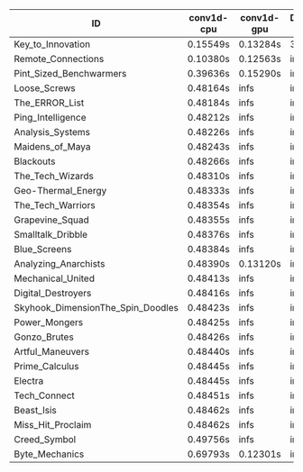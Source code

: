 |ID|conv1d-cpu|conv1d-gpu|DWSPConv2D-gpu|gemm-gpu|avg|
|-|-|-|-|-|-|
|Key_to_Innovation|0.15549s|0.13284s|3.33412s|2.68007s|1.57563s|
|Remote_Connections|0.10380s|0.12563s|infs|4.66671s|infs|
|Pint_Sized_Benchwarmers|0.39636s|0.15290s|infs|4.66034s|infs|
|Loose_Screws|0.48164s|infs|infs|4.65843s|infs|
|The_ERROR_List|0.48184s|infs|infs|4.66898s|infs|
|Ping_Intelligence|0.48212s|infs|infs|4.65004s|infs|
|Analysis_Systems|0.48226s|infs|infs|4.65253s|infs|
|Maidens_of_Maya|0.48243s|infs|infs|4.66598s|infs|
|Blackouts|0.48266s|infs|infs|4.64328s|infs|
|The_Tech_Wizards|0.48310s|infs|infs|4.68019s|infs|
|Geo-Thermal_Energy|0.48333s|infs|infs|4.67123s|infs|
|The_Tech_Warriors|0.48354s|infs|infs|4.66577s|infs|
|Grapevine_Squad|0.48355s|infs|infs|4.65763s|infs|
|Smalltalk_Dribble|0.48376s|infs|infs|4.63837s|infs|
|Blue_Screens|0.48384s|infs|infs|4.66819s|infs|
|Analyzing_Anarchists|0.48390s|0.13120s|infs|4.62495s|infs|
|Mechanical_United|0.48413s|infs|infs|4.68165s|infs|
|Digital_Destroyers|0.48416s|infs|infs|4.64609s|infs|
|Skyhook_DimensionThe_Spin_Doodles|0.48423s|infs|infs|4.68355s|infs|
|Power_Mongers|0.48425s|infs|infs|4.65288s|infs|
|Gonzo_Brutes|0.48426s|infs|infs|4.64966s|infs|
|Artful_Maneuvers|0.48440s|infs|infs|4.67210s|infs|
|Prime_Calculus|0.48445s|infs|infs|4.66866s|infs|
|Electra|0.48445s|infs|infs|4.66024s|infs|
|Tech_Connect|0.48451s|infs|infs|4.66655s|infs|
|Beast_Isis|0.48462s|infs|infs|4.66425s|infs|
|Miss_Hit_Proclaim|0.48462s|infs|infs|4.64646s|infs|
|Creed_Symbol|0.49756s|infs|infs|4.61214s|infs|
|Byte_Mechanics|0.69793s|0.12301s|infs|4.66417s|infs|
